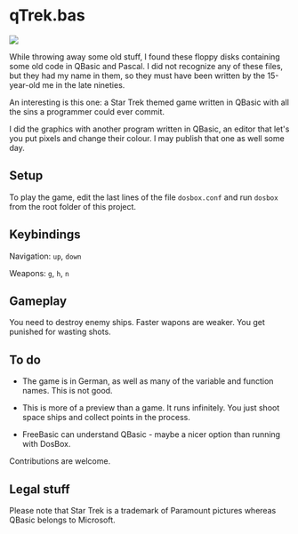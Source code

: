# qTrek.bas

<img src="//raw2.github.com/strathausen/qtrek.bas/master/capture/qtrek-demo.gif" />

While throwing away some old stuff,
I found these floppy disks
containing some old code in QBasic and Pascal.
I did not recognize any of these files,
but they had my name in them,
so they must have been written
by the 15-year-old me
in the late nineties.

An interesting is this one:
a Star Trek themed game written in QBasic
with all the sins a programmer could ever commit.

I did the graphics with another program written in
QBasic, an editor that let's you put pixels and
change their colour.
I may publish that one as well some day.

## Setup

To play the game,
edit the last lines of the file `dosbox.conf`
and run `dosbox` from the root folder of this project.

## Keybindings

Navigation: `up`, `down`

Weapons: `g`, `h`, `n`

## Gameplay

You need to destroy enemy ships.
Faster wapons are weaker.
You get punished for wasting shots.

## To do

- The game is in German,
as well as many of the variable and function names.
This is not good.

- This is more of a preview than a game.  It runs infinitely.
You just shoot space ships and collect points in the process.

- FreeBasic can understand QBasic - maybe a nicer option than running with DosBox.

Contributions are welcome.

## Legal stuff

Please note that Star Trek is a trademark of Paramount pictures
whereas QBasic belongs to Microsoft.
